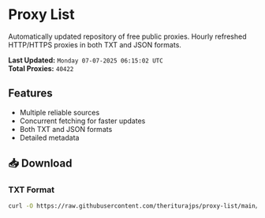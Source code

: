 # Proxy List

Automatically updated repository of free public proxies. Hourly refreshed HTTP/HTTPS proxies in both TXT and JSON formats.

**Last Updated:** `Monday 07-07-2025 06:15:02 UTC`  
**Total Proxies:** `40422`

## Features
- Multiple reliable sources
- Concurrent fetching for faster updates
- Both TXT and JSON formats
- Detailed metadata

## 📥 Download

### TXT Format
```bash
curl -O https://raw.githubusercontent.com/theriturajps/proxy-list/main/proxies.txt